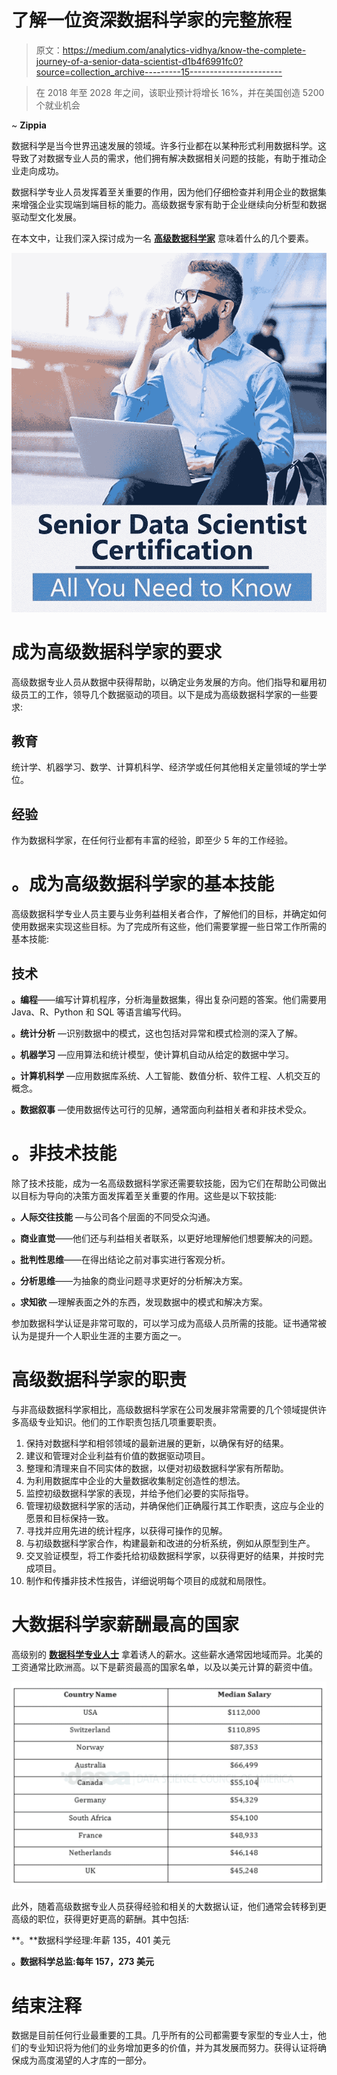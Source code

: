 # 了解一位资深数据科学家的完整旅程

> 原文：<https://medium.com/analytics-vidhya/know-the-complete-journey-of-a-senior-data-scientist-d1b4f6991fc0?source=collection_archive---------15----------------------->

> 在 2018 年至 2028 年之间，该职业预计将增长 16%，并在美国创造 5200 个就业机会

~ **Zippia**

数据科学是当今世界迅速发展的领域。许多行业都在以某种形式利用数据科学。这导致了对数据专业人员的需求，他们拥有解决数据相关问题的技能，有助于推动企业走向成功。

数据科学专业人员发挥着至关重要的作用，因为他们仔细检查并利用企业的数据集来增强企业实现端到端目标的能力。高级数据专家有助于企业继续向分析型和数据驱动型文化发展。

在本文中，让我们深入探讨成为一名 [**高级数据科学家**](https://www.dasca.org/data-science-certifications/senior-data-scientist) 意味着什么的几个要素。

![](img/d9e8c013f20c7ae8eaf21a145da86120.png)

# 成为高级数据科学家的要求

高级数据专业人员从数据中获得帮助，以确定业务发展的方向。他们指导和雇用初级员工的工作，领导几个数据驱动的项目。以下是成为高级数据科学家的一些要求:

## 教育

统计学、机器学习、数学、计算机科学、经济学或任何其他相关定量领域的学士学位。

## 经验

作为数据科学家，在任何行业都有丰富的经验，即至少 5 年的工作经验。

# 。成为高级数据科学家的基本技能

高级数据科学专业人员主要与业务利益相关者合作，了解他们的目标，并确定如何使用数据来实现这些目标。为了完成所有这些，他们需要掌握一些日常工作所需的基本技能:

## 技术

**。编程**——编写计算机程序，分析海量数据集，得出复杂问题的答案。他们需要用 Java、R、Python 和 SQL 等语言编写代码。

**。统计分析** —识别数据中的模式，这也包括对异常和模式检测的深入了解。

**。机器学习** —应用算法和统计模型，使计算机自动从给定的数据中学习。

**。计算机科学** —应用数据库系统、人工智能、数值分析、软件工程、人机交互的概念。

**。数据叙事** —使用数据传达可行的见解，通常面向利益相关者和非技术受众。

# 。非技术技能

除了技术技能，成为一名高级数据科学家还需要软技能，因为它们在帮助公司做出以目标为导向的决策方面发挥着至关重要的作用。这些是以下软技能:

**。人际交往技能** —与公司各个层面的不同受众沟通。

**。商业直觉**——他们还与利益相关者联系，以更好地理解他们想要解决的问题。

**。批判性思维**——在得出结论之前对事实进行客观分析。

**。分析思维**——为抽象的商业问题寻求更好的分析解决方案。

**。求知欲** —理解表面之外的东西，发现数据中的模式和解决方案。

参加数据科学认证是非常可取的，可以学习成为高级人员所需的技能。证书通常被认为是提升一个人职业生涯的主要方面之一。

# 高级数据科学家的职责

与非高级数据科学家相比，高级数据科学家在公司发展非常需要的几个领域提供许多高级专业知识。他们的工作职责包括几项重要职责。

1.  保持对数据科学和相邻领域的最新进展的更新，以确保有好的结果。
2.  建议和管理对企业利益有价值的数据驱动项目。
3.  整理和清理来自不同实体的数据，以便对初级数据科学家有所帮助。
4.  为利用数据库中企业的大量数据收集制定创造性的想法。
5.  监控初级数据科学家的表现，并给予他们必要的实际指导。
6.  管理初级数据科学家的活动，并确保他们正确履行其工作职责，这应与企业的愿景和目标保持一致。
7.  寻找并应用先进的统计程序，以获得可操作的见解。
8.  与初级数据科学家合作，构建最新和改进的分析系统，例如从原型到生产。
9.  交叉验证模型，将工作委托给初级数据科学家，以获得更好的结果，并按时完成项目。
10.  制作和传播非技术性报告，详细说明每个项目的成就和局限性。

# 大数据科学家薪酬最高的国家

高级别的 [**数据科学专业人士**](https://www.dasca.org/) 拿着诱人的薪水。这些薪水通常因地域而异。北美的工资通常比欧洲高。以下是薪资最高的国家名单，以及以美元计算的薪资中值。

![](img/5fd11ed8bba1d186f0f83966bf995d9b.png)

此外，随着高级数据专业人员获得经验和相关的大数据认证，他们通常会转移到更高级的职位，获得更好更高的薪酬。其中包括:

**。**数据科学经理:年薪 135，401 美元

**。数据科学总监:每年 157，273 美元**

# 结束注释

数据是目前任何行业最重要的工具。几乎所有的公司都需要专家型的专业人士，他们的专业知识将为他们的业务增加更多的价值，并为其发展而努力。获得认证将确保成为高度渴望的人才库的一部分。